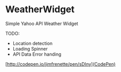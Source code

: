 WeatherWidget
=============

Simple Yahoo API Weather Widget

TODO:

* Location detection
* Loading Spinner
* API Data Error handing


[http://codepen.io/jimfrenette/pen/sDIny](CodePen)